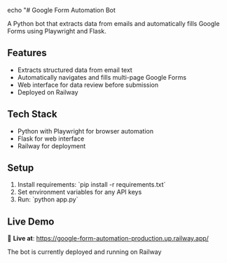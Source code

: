 echo "# Google Form Automation Bot

A Python bot that extracts data from emails and automatically fills Google Forms using Playwright and Flask.

## Features
- Extracts structured data from email text
- Automatically navigates and fills multi-page Google Forms
- Web interface for data review before submission
- Deployed on Railway

## Tech Stack
- Python with Playwright for browser automation
- Flask for web interface
- Railway for deployment

## Setup
1. Install requirements: \`pip install -r requirements.txt\`
2. Set environment variables for any API keys
3. Run: \`python app.py\`

## Live Demo
🚀 **Live at**: https://google-form-automation-production.up.railway.app/

The bot is currently deployed and running on Railway